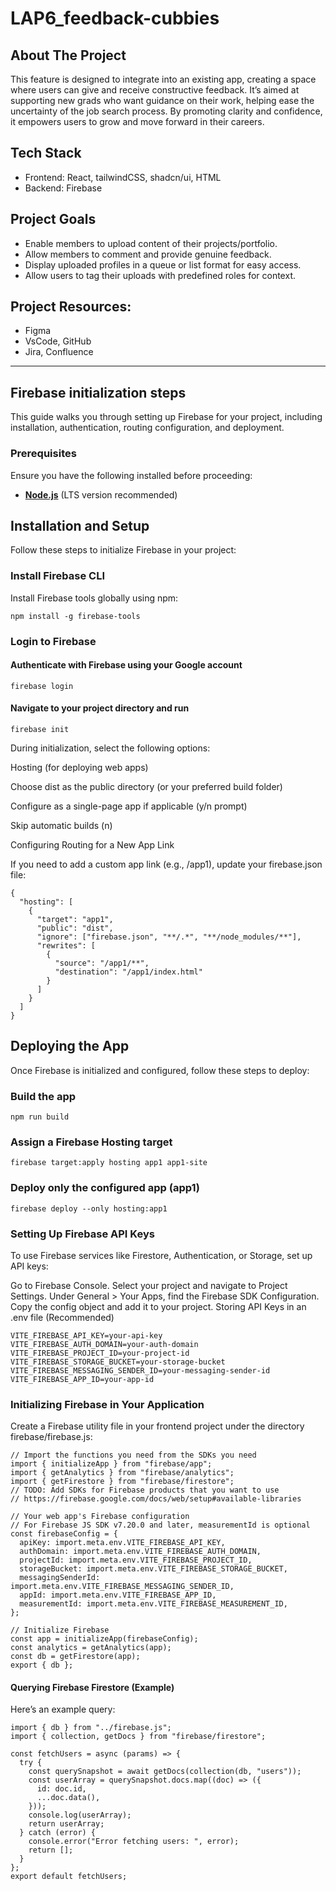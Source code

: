 # LAP6_feedback-cubbies

## About The Project
This feature is designed to integrate into an existing app, creating a space where users can give and receive constructive feedback. It’s aimed at supporting new grads who want guidance on their work, helping ease the uncertainty of the job search process. By promoting clarity and confidence, it empowers users to grow and move forward in their careers.

## Tech Stack
- Frontend: React, tailwindCSS, shadcn/ui, HTML
- Backend: Firebase

## Project Goals
- Enable members to upload content of their projects/portfolio.
- Allow members to comment and provide genuine feedback.
- Display uploaded profiles in a queue or list format for easy access.
- Allow users to tag their uploads with predefined roles for context.

## Project Resources:
- Figma
- VsCode, GitHub
- Jira, Confluence
---

## Firebase initialization steps

This guide walks you through setting up Firebase for your project, including installation, authentication, routing configuration, and deployment.

### Prerequisites

Ensure you have the following installed before proceeding:

- **[Node.js](https://nodejs.org/)** (LTS version recommended)

## Installation and Setup

Follow these steps to initialize Firebase in your project:

### **Install Firebase CLI**
Install Firebase tools globally using npm:
```
npm install -g firebase-tools
```
### **Login to Firebase**
#### Authenticate with Firebase using your Google account
```
firebase login
```
#### Navigate to your project directory and run
```
firebase init
```
During initialization, select the following options:

Hosting (for deploying web apps)

Choose dist as the public directory (or your preferred build folder)

Configure as a single-page app if applicable (y/n prompt)

Skip automatic builds (n)

Configuring Routing for a New App Link

If you need to add a custom app link (e.g., /app1), update your firebase.json file:
```
{
  "hosting": [
    {
      "target": "app1",
      "public": "dist",
      "ignore": ["firebase.json", "**/.*", "**/node_modules/**"],
      "rewrites": [
        {
          "source": "/app1/**",
          "destination": "/app1/index.html"
        }
      ]
    }
  ]
}
```
## Deploying the App
Once Firebase is initialized and configured, follow these steps to deploy:
### Build the app
```
npm run build
```
### Assign a Firebase Hosting target
```
firebase target:apply hosting app1 app1-site
```
### Deploy only the configured app (app1)
```
firebase deploy --only hosting:app1
```
### Setting Up Firebase API Keys
To use Firebase services like Firestore, Authentication, or Storage, set up API keys:

Go to Firebase Console.
Select your project and navigate to Project Settings.
Under General > Your Apps, find the Firebase SDK Configuration.
Copy the config object and add it to your project.
Storing API Keys in an .env file (Recommended)
```
VITE_FIREBASE_API_KEY=your-api-key
VITE_FIREBASE_AUTH_DOMAIN=your-auth-domain
VITE_FIREBASE_PROJECT_ID=your-project-id
VITE_FIREBASE_STORAGE_BUCKET=your-storage-bucket
VITE_FIREBASE_MESSAGING_SENDER_ID=your-messaging-sender-id
VITE_FIREBASE_APP_ID=your-app-id
```
### Initializing Firebase in Your Application
Create a Firebase utility file in your frontend project under the directory firebase/firebase.js:
```
// Import the functions you need from the SDKs you need
import { initializeApp } from "firebase/app";
import { getAnalytics } from "firebase/analytics";
import { getFirestore } from "firebase/firestore";
// TODO: Add SDKs for Firebase products that you want to use
// https://firebase.google.com/docs/web/setup#available-libraries

// Your web app's Firebase configuration
// For Firebase JS SDK v7.20.0 and later, measurementId is optional
const firebaseConfig = {
  apiKey: import.meta.env.VITE_FIREBASE_API_KEY,
  authDomain: import.meta.env.VITE_FIREBASE_AUTH_DOMAIN,
  projectId: import.meta.env.VITE_FIREBASE_PROJECT_ID,
  storageBucket: import.meta.env.VITE_FIREBASE_STORAGE_BUCKET,
  messagingSenderId: import.meta.env.VITE_FIREBASE_MESSAGING_SENDER_ID,
  appId: import.meta.env.VITE_FIREBASE_APP_ID,
  measurementId: import.meta.env.VITE_FIREBASE_MEASUREMENT_ID,
};

// Initialize Firebase
const app = initializeApp(firebaseConfig);
const analytics = getAnalytics(app);
const db = getFirestore(app);
export { db };

```
#### Querying Firebase Firestore (Example)
Here’s an example query:

```
import { db } from "../firebase.js";
import { collection, getDocs } from "firebase/firestore";

const fetchUsers = async (params) => {
  try {
    const querySnapshot = await getDocs(collection(db, "users"));
    const userArray = querySnapshot.docs.map((doc) => ({
      id: doc.id,
      ...doc.data(),
    }));
    console.log(userArray);
    return userArray;
  } catch (error) {
    console.error("Error fetching users: ", error);
    return [];
  }
};
export default fetchUsers;

```
